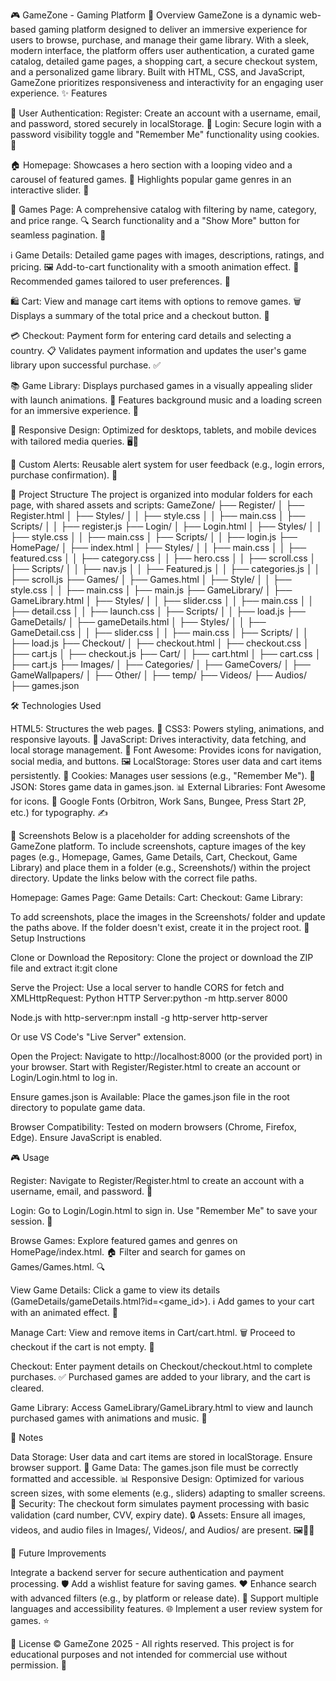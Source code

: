 🎮 GameZone - Gaming Platform
🌟 Overview
GameZone is a dynamic web-based gaming platform designed to deliver an immersive experience for users to browse, purchase, and manage their game library. With a sleek, modern interface, the platform offers user authentication, a curated game catalog, detailed game pages, a shopping cart, a secure checkout system, and a personalized game library. Built with HTML, CSS, and JavaScript, GameZone prioritizes responsiveness and interactivity for an engaging user experience.
✨ Features

🔐 User Authentication:
Register: Create an account with a username, email, and password, stored securely in localStorage. 📝
Login: Secure login with a password visibility toggle and "Remember Me" functionality using cookies. 🔑


🏠 Homepage:
Showcases a hero section with a looping video and a carousel of featured games. 🎥
Highlights popular game genres in an interactive slider. 🎲


🎲 Games Page:
A comprehensive catalog with filtering by name, category, and price range. 🔍
Search functionality and a "Show More" button for seamless pagination. 📄


ℹ️ Game Details:
Detailed game pages with images, descriptions, ratings, and pricing. 🖼️
Add-to-cart functionality with a smooth animation effect. 🛒
Recommended games tailored to user preferences. 🌟


🛍️ Cart:
View and manage cart items with options to remove games. 🗑️
Displays a summary of the total price and a checkout button. 💸


💳 Checkout:
Payment form for entering card details and selecting a country. 📋
Validates payment information and updates the user's game library upon successful purchase. ✅


📚 Game Library:
Displays purchased games in a visually appealing slider with launch animations. 🚀
Features background music and a loading screen for an immersive experience. 🎵


📱 Responsive Design:
Optimized for desktops, tablets, and mobile devices with tailored media queries. 🖥️📲


🚨 Custom Alerts:
Reusable alert system for user feedback (e.g., login errors, purchase confirmation). 📢



📂 Project Structure
The project is organized into modular folders for each page, with shared assets and scripts:
GameZone/
├── Register/
│   ├── Register.html
│   ├── Styles/
│   │   ├── style.css
│   │   ├── main.css
│   ├── Scripts/
│   │   ├── register.js
├── Login/
│   ├── Login.html
│   ├── Styles/
│   │   ├── style.css
│   │   ├── main.css
│   ├── Scripts/
│   │   ├── login.js
├── HomePage/
│   ├── index.html
│   ├── Styles/
│   │   ├── main.css
│   │   ├── featured.css
│   │   ├── category.css
│   │   ├── hero.css
│   │   ├── scroll.css
│   ├── Scripts/
│   │   ├── nav.js
│   │   ├── Featured.js
│   │   ├── categories.js
│   │   ├── scroll.js
├── Games/
│   ├── Games.html
│   ├── Style/
│   │   ├── style.css
│   │   ├── main.css
│   ├── main.js
├── GameLibrary/
│   ├── GameLibrary.html
│   ├── Styles/
│   │   ├── slider.css
│   │   ├── main.css
│   │   ├── detail.css
│   │   ├── launch.css
│   ├── Scripts/
│   │   ├── load.js
├── GameDetails/
│   ├── gameDetails.html
│   ├── Styles/
│   │   ├── GameDetail.css
│   │   ├── slider.css
│   │   ├── main.css
│   ├── Scripts/
│   │   ├── load.js
├── Checkout/
│   ├── checkout.html
│   ├── checkout.css
│   ├── cart.js
│   ├── checkout.js
├── Cart/
│   ├── cart.html
│   ├── cart.css
│   ├── cart.js
├── Images/
│   ├── Categories/
│   ├── GameCovers/
│   ├── GameWallpapers/
│   ├── Other/
│   ├── temp/
├── Videos/
├── Audios/
├── games.json

🛠️ Technologies Used

HTML5: Structures the web pages. 📄
CSS3: Powers styling, animations, and responsive layouts. 🎨
JavaScript: Drives interactivity, data fetching, and local storage management. 🚀
Font Awesome: Provides icons for navigation, social media, and buttons. 🖼️
LocalStorage: Stores user data and cart items persistently. 💾
Cookies: Manages user sessions (e.g., "Remember Me"). 🍪
JSON: Stores game data in games.json. 📊
External Libraries:
Font Awesome for icons. 🌟
Google Fonts (Orbitron, Work Sans, Bungee, Press Start 2P, etc.) for typography. ✍️



📸 Screenshots
Below is a placeholder for adding screenshots of the GameZone platform. To include screenshots, capture images of the key pages (e.g., Homepage, Games, Game Details, Cart, Checkout, Game Library) and place them in a folder (e.g., Screenshots/) within the project directory. Update the links below with the correct file paths.

Homepage: 
Games Page: 
Game Details: 
Cart: 
Checkout: 
Game Library: 

To add screenshots, place the images in the Screenshots/ folder and update the paths above. If the folder doesn't exist, create it in the project root.
🚀 Setup Instructions

Clone or Download the Repository:
Clone the project or download the ZIP file and extract it:git clone <repository-url>




Serve the Project:
Use a local server to handle CORS for fetch and XMLHttpRequest:
Python HTTP Server:python -m http.server 8000


Node.js with http-server:npm install -g http-server
http-server


Or use VS Code's "Live Server" extension.




Open the Project:
Navigate to http://localhost:8000 (or the provided port) in your browser.
Start with Register/Register.html to create an account or Login/Login.html to log in.


Ensure games.json is Available:
Place the games.json file in the root directory to populate game data.


Browser Compatibility:
Tested on modern browsers (Chrome, Firefox, Edge). Ensure JavaScript is enabled.



🎮 Usage

Register:
Navigate to Register/Register.html to create an account with a username, email, and password. 📝


Login:
Go to Login/Login.html to sign in. Use "Remember Me" to save your session. 🔑


Browse Games:
Explore featured games and genres on HomePage/index.html. 🏠
Filter and search for games on Games/Games.html. 🔍


View Game Details:
Click a game to view its details (GameDetails/gameDetails.html?id=<game_id>). ℹ️
Add games to your cart with an animated effect. 🛒


Manage Cart:
View and remove items in Cart/cart.html. 🗑️
Proceed to checkout if the cart is not empty. 💸


Checkout:
Enter payment details on Checkout/checkout.html to complete purchases. ✅
Purchased games are added to your library, and the cart is cleared.


Game Library:
Access GameLibrary/GameLibrary.html to view and launch purchased games with animations and music. 🚀



📝 Notes

Data Storage: User data and cart items are stored in localStorage. Ensure browser support. 💾
Game Data: The games.json file must be correctly formatted and accessible. 📊
Responsive Design: Optimized for various screen sizes, with some elements (e.g., sliders) adapting to smaller screens. 📱
Security: The checkout form simulates payment processing with basic validation (card number, CVV, expiry date). 🔒
Assets: Ensure all images, videos, and audio files in Images/, Videos/, and Audios/ are present. 🖼️🎥🎵

🔮 Future Improvements

Integrate a backend server for secure authentication and payment processing. 🛡️
Add a wishlist feature for saving games. ❤️
Enhance search with advanced filters (e.g., by platform or release date). 🔎
Support multiple languages and accessibility features. 🌐
Implement a user review system for games. ⭐

📜 License
© GameZone 2025 - All rights reserved. This project is for educational purposes and not intended for commercial use without permission. 📜

